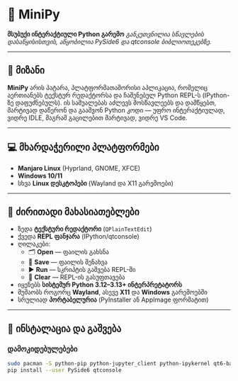 # 🐍 MiniPy
**მსუბუქი ინტერაქტიული Python გარემო**
*განკუთვნილია სწავლების დასაწყისისთვის, აწყობილია PySide6 და qtconsole ბიბლიოთეკებზე.*

---

## 🎯 მიზანი
**MiniPy** არის პატარა, პლატფორმათაშორისი აპლიკაცია, რომელიც აერთიანებს ტექსტურ რედაქტორსა და ჩაშენებულ Python REPL-ს (IPython-ზე დაფუძნებულს).
ის საშუალებას აძლევს მოსწავლეებს და დამწყებთ, მარტივად დაწერონ და გააშვონ Python კოდი — უფრო ინტერაქტიულად, ვიდრე IDLE, მაგრამ გაცილებით მარტივად, ვიდრე VS Code.

---

## 💻 მხარდაჭერილი პლატფორმები
- **Manjaro Linux** (Hyprland, GNOME, XFCE)
- **Windows 10/11**
- სხვა **Linux დესკტოპები** (Wayland და X11 გარემოები)

---

## 🧩 ძირითადი მახასიათებლები
- ზედა **ტექსტური რედაქტორი** (`QPlainTextEdit`)
- ქვედა **REPL ფანჯარა** (IPython/qtconsole)
- ღილაკები:
  - 🗂️ **Open** — ფაილის გახსნა
  - 💾 **Save** — ფაილის შენახვა
  - ▶️ **Run** — სკრიპტის გაშვება REPL-ში
  - 🧹 **Clear** — REPL-ის გასუფთავება
- იყენებს **სისტემურ Python 3.12–3.13+ ინტერპრეტატორს**
- მუშაობს როგორც **Wayland**, ასევე **X11** და **Windows** გარემოებში
- სრულიად **პორტაბელურია** (PyInstaller ან AppImage ფორმატით)

---

## 🚀 ინსტალაცია და გაშვება

### დამოკიდებულებები
```bash
sudo pacman -S python-pip python-jupyter_client python-ipykernel qt6-base
pip install --user PySide6 qtconsole
